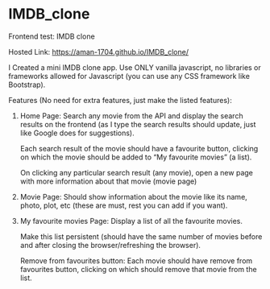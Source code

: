 # IMDB_clone
Frontend test: IMDB clone

Hosted Link: https://aman-1704.github.io/IMDB_clone/

 I Created a mini IMDB clone app. Use ONLY vanilla javascript, no libraries or frameworks allowed for Javascript (you can use any CSS framework like Bootstrap).

 Features (No need for extra features, just make the listed features):
 
 1. Home Page: 
    Search any movie from the API and display the search results on the frontend (as I type the search results should update, just like Google does for suggestions).
    
    Each search result of the movie should have a favourite button, clicking on which the movie should be added to “My favourite movies” (a list).
    
    On clicking any particular search result (any movie), open a new page with more information about that movie (movie page)

  2. Movie Page: 
     Should show information about the movie like its name, photo, plot, etc (these are must, rest you can add if you want).

  3. My favourite movies Page:
     Display a list of all the favourite movies.
     
     Make this list persistent (should have the same number of movies before and after closing the browser/refreshing the browser).
     
     Remove from favourites button: Each movie should have remove from favourites button, clicking on which should remove that movie from the list.

